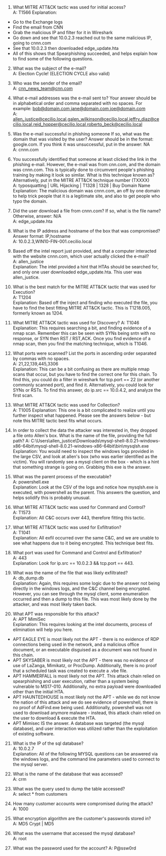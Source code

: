 1.	What MITRE ATT&CK tactic was used for initial access?  
A: T1566
Explanation:
- Go to the Exchange logs
- Find the email from CNN
- Grab the malicious IP and filter for it in Wireshark
- Go down and see that 10.0.2.3 reached out to the same malicious IP, going to cnnn.com
- See that 10.0.2.3 then downloaded edge_update.hta
- All of this shows that Spearphishing succeeded, and helps explain how to find some of the following questions.

2.  What was the subject of the e-mail?  
A: Election Cycle! (ELECTION CYCLE also valid)

3.  Who was the sender of the email?  
A: cnn_news_team@cnn.com

4.	What e-mail addresses was the e-mail sent to? Your answer should be in alphabetical order and comma separated with no spaces. For example: bob@domain.com,jane@domain.com,joe@domain.com  
A: allen_justice@cecilio.local,galen_wilkinson@cecilio.local,jeffry_diaz@cecilio.local,reid_hopper@cecilio.local,roberto_beck@cecilio.local  

5.  Was the e-mail successful in phishing someone If so, what was the domain that was visited by the user? Answer should be in the format: google.com. If you think it was unsuccessful, put in the answer: NA  
A: cnnn.com

6.  You successfully identified that someone at least clicked the link in the phishing e-mail. However, the e-mail was from cnn.com, and the domain was cnnn.com. This is typically done to circumvent people's phishing training by making it look so similar. What is this technique known as? Alternatively, put in the MITRE ATT&CK technique number (TXXXX)  
A: typosquatting | URL Hijacking | T1328 | 1328 | Buy Domain Name  
Explanation: The malicious domain was cnnn.com, an off by one domain to help trick people that it is a legitimate site, and also to get people who typo the domain.  

7.  Did the user download a file from cnnn.com? If so, what is the file name? Otherwise, answer: N/A  
A: edge_update.hta

8.  What is the IP address and hostname of the box that was compromised? Answer format: IP,hostname   
A: 10.0.2.3,WIN10-FIN-001.cecilio.local

9.	 Based off the intel report just provided, and that a computer interacted with the website cnnn.com, which user actually clicked the e-mail?  
	A: allen_justice  
Explanation: The intel provided a hint that HTAs should be searched for, and only one user downloaded edge_update.hta. This user was allen_justice.

10.  What is the best match for the MITRE ATT&CK tactic that was used for Execution?  
	A: T1204  
Explanation: Based off the inject and finding who executed the file, you have to find the best fitting MITRE ATT&CK tactic. This is T1218.005, formerly known as 1204.  

11.	What MITRE ATT&CK tactic was used for Discovery? 
A: T1046  
Explanation: This requires searching a bit, and finding evidence of a nmap scan. Remember this can be seen with SYNs being sntn with no response, or SYN then RST / RST,ACK. Once you find evidence of a nmap scan, then you find the matching technique, which is T1046.

12.	What ports were scanned? List the ports in ascending order separated by commas with no spaces.  
A: 21,22,139,445,3306  
Explanation: This can be a bit confusing as there are multiple nmap scans that occur, but you have to find the correct one for this chain. To find this, you could do a filter in wireshark for tcp.port == 22 (or another commonly scanned port), and find it. Alternatively, you could look for SYNs or RSTs. To find this answer, do ip.src == 10.0.4.2, and analyze the first scan.

13.	What MITRE ATT&CK tactic was used for Collection?   
A: T1005
Explanation: This one is a bit complicated to realize until you further inspect what happened. Please see the answers below - but note this MITRE tactic best fits what occurs.

14.	In order to collect the data the attacker was interested in, they dropped a file onto Allen's box. What is the name of the file, providing the full path? 
A: C:\Users\allen_justice\Downloads\mysql-shell-8.0.21-windows-x86-64bit\mysql-shell-8.0.21-windows-x86-64bit\bin\mysqlsh.exe  
Explanation: You would need to inspect the windows logs provided in the large CSV, and look at allen's box (who was earlier identified as the victim). You will randomly see a mysql client on the box - which is a hint that something strange is going on. Grabbing this exe is the answer.

15. What was the parent process of the executable?  
A: powershell.exe  
Explanation: Look at the CSV of the logs and notice how mysqlsh.exe is executed, with powershell as the parent. This answers the question, and helps solidify this is probably unusual.

16.	What MITRE ATT&CK tactic was used for Command and Control?  
A: T1573  
Explanation: All C&C occurs over 443, therefore fitting this tactic.

17.	What MITRE ATT&CK tactic was used for Exfiltration?  
A: T1041  
Explanation: All exfil occurred over the same C&C, and we are unable to see what happens due to it being encrypted. This technique best fits.

18.	What port was used for Command and Control and Exfiltration?  
A: 443  
Explanation: Look for ip.src == 10.0.2.3 && tcp.port == 443.

19.	What was the name of the file that was likely exfiltrated?  
A: db_dump.db  
Explanation: Again, this requires some logic due to the answer not being directly in the windows logs, and the C&C channel being encrypted. However, you can see through the mysql client, some enumeration occurred and then a dump to this file. This was most likely done by the attacker, and was most likely taken back. 

20. What APT was responsible for this attack?  
A: APT MimiSec  
Explanation: This requires looking at the intel documents, process of elimination will help you here.
- APT EAGLE EYE is most likely not the APT - there is no evidence of RDP connections being used in the network, and a malicious office document, or an executable disguised as a document was not found in this chain.
- APT SKYSABER is most likely not the APT - there was no evidence of use of LaZanga, Mimikatz, or ProcDump. Additionally, there is no proof that a scheduled task was created to execute a .vbe file.
- APT HAMMERFALL is most likely not the APT. This attack chain relied on spearphishing and user execution, rather than a system being vulnerable to MS17-010. Additionally, no extra payload were downloaded other than the initial HTA. 
- APT HAUNTEDHOUSE is most likely not the APT - while we do not know the nation of this attack and we do see evidence of powershell, there is no proof of AdFind.exe being used. Additionally, powershell was not used to download anymore malware - instead, this attack chain relied on the user to download & execute the HTA.
- APT Mimisec IS the answer. A database was targeted (the mysql database), and user interaction was utilized rather than the exploitation of existing software. 

21. What is the IP of the sql database?  
A: 10.0.2.7  
Explanation: All of the following MYSQL questions can be answered via the windows logs, and the command line parameters used to connect to the mysql server.

22. What is the name of the database that was accessed?  
  A: crm

23. What was the query used to dump the table accessed?  
A: select * from customers

24. How many customer accounts were compromised during the attack?  
A: 1000

25. What encryption algorithm are the customer's passwords stored in?  
A: MD5 Crypt | MD5  

26. What was the username that accessed the mysql database?  
A: root  

27. What was the password used for the account?
  A: P@ssw0rd

